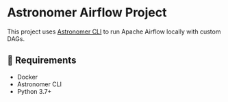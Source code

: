 # Astronomer Airflow Project

This project uses [Astronomer CLI](https://docs.astronomer.io/astro/cli/overview) to run Apache Airflow locally with custom DAGs.

## 🔧 Requirements

- Docker
- Astronomer CLI
- Python 3.7+


